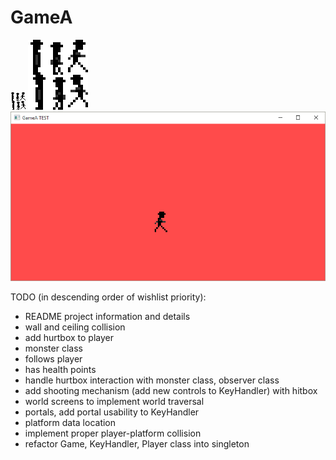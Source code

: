 # GameA

![Sprite Image](https://github.com/NixonK/GameA/raw/master/res/sprite.png?raw=true? "Player Sprite")
![Sprite Image Large](https://github.com/NixonK/GameA/raw/master/res/spriteL.bmp?raw=true? "Player Sprite, Large")
![Game Preview](https://github.com/NixonK/GameA/raw/master/res/preview.png?raw=true? "Game Preview")

TODO (in descending order of wishlist priority): 
* README project information and details
* wall and ceiling collision
* add hurtbox to player
* monster class
 * follows player
 * has health points 
* handle hurtbox interaction with monster class, observer class
* add shooting mechanism (add new controls to KeyHandler) with hitbox
* world screens to implement world traversal
 * portals, add portal usability to KeyHandler
* platform data location
 * implement proper player-platform collision 
* refactor Game, KeyHandler, Player class into singleton
